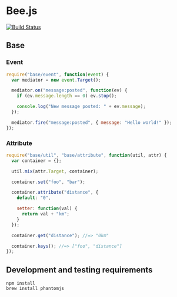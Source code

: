 # Bee.js

[![Build Status](https://secure.travis-ci.org/Ptico/beejs.png)](http://travis-ci.org/Ptico/beejs)

## Base

### Event

```js
require("base/event", function(event) {
  var mediator = new event.Target();

  mediator.on("message:posted", function(ev) {
    if (ev.message.length == 0) ev.stop();

    console.log("New message posted: " + ev.message);
  });

  mediator.fire("message:posted", { message: "Hello world!" });
});
```

### Attribute

```js
require("base/util", "base/attribute", function(util, attr) {
  var container = {};

  util.mix(attr.Target, container);

  container.set("foo", "bar");

  container.attribute("distance", {
    default: "0",

    setter: function(val) {
      return val + "km";
    }
  });

  container.get("distance"); //=> "0km"

  container.keys(); //=> ["foo", "distance"]
});
```

## Development and testing requirements

    npm install
    brew install phantomjs